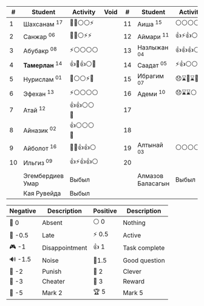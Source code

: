 
| #   | Student                    | Activity  | Void | #   | Student                | Activity |
| --- | -------------------------- | --------- | ---- | --- | ---------------------- | -------- |
| 1   | Шахсанам <sup>17</sup>     | 🏅🏅⚪⚪⚡   |      | 11  | Аиша <sup>15</sup>     | ⚪⚪⚪⚪⚪    |
| 2   | Санжар <sup>06</sup>       | 🏅🏅⚪⚡⚡   |      | 12  | Аймари <sup>11</sup>   | 👍⚡👍⚪⚪  |
| 3   | Абубакр <sup>08</sup>      | ⚡⚪⚪⚪⚪     |      | 13  | Назлыжан <sup>04</sup> | 👍👍👍⚪⚪ |
| 4   | **Тамерлан** <sup>14</sup> | 👍🏅👍⚪🧠 |      | 14  | Саадат <sup>05</sup>   | ⚡👍⚪⚪👻  |
| 5   | Нурислам <sup>01</sup>     | 🏅⚪⚪⚡😞   |      | 15  | Ибрагим <sup>07</sup>  | 😞⌛👺⌛👻 |
| 6   | Эфехан <sup>13</sup>       | ⚡⚪⚪⚪⚪     |      | 16  | Адеми <sup>10</sup>    | 😞⌛⌛⚪👻  |
| 7   | Атай <sup>12</sup>         | 👍👍⚪⚪🏅️ |      | 17  |                        |          |
| 8   | Айназик <sup>02</sup>      | 👍⚪⚪⚪👻   |      | 18  |                        |          |
| 9   | Айболот <sup>16</sup>      | 🏅🏅👍👍⚪ |      | 19  | Алтынай <sup>03</sup>  | ⚪⚪⚪⚪👻   |
| 10  | Ильгиз <sup>09</sup>       | 👍⚡👍👍⚪  |      | 20  |                        |          |
|     |                            |           |      |     |                        |          |
|     | Эгембердиев Умар           | Выбыл     |      |     | Алмазов Баласагын      | Выбыл    |
|     | Кая Рувейда                | Выбыл     |      |     |                        |          |

| Negative | Description    | Positive | Description   |
| -------- | -------------- | -------- | ------------- |
| 👻 0     | Absent         | ⚪ 0      | Nothing       |
| 🔔 -0.5  | Late           | ⚡ 0.5    | Active        |
| 🎮 -1    | Disappointment | 👍 1     | Task complete |
| 🔊 -1.5  | Noise          | 🧐1.5    | Good question |
| 👺 -2    | Punish         | 🔑 2     | Clever        |
| 🐒 -3    | Cheater        | 🏅️ 3    | Reward        |
| 🏴 -5    | Mark 2         | 🏆 5     | Mark 5        |
